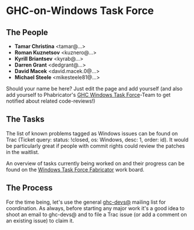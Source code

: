 # GHC-on-Windows Task Force

## The People

- **Tamar Christina** \<tamar@…\>
- **Roman Kuznetsov** \<kuznero@…\>
- **Kyrill Briantsev** \<kyrab@…\>
- **Darren Grant** \<dedgrant@…\>
- **David Macek** \<david.macek.0@…\>
- **Michael Steele** \<mikesteele81@…\>


Should your name be here? Just edit the page and add yourself 
(and also add yourself to Phabricator's [ GHC Windows Task Force](https://phabricator.haskell.org/project/view/11/)-Team to get notified about related code-reviews!)

## The Tasks


The list of known problems tagged as Windows issues can be found on Trac (Ticket query: status: !closed, os: Windows, desc: 1, order: id). It would be particularly great if people with commit rights could review the patches in the waitlist.


An overview of tasks currently being worked on and their progress can be found on the [ Windows Task Force Fabricator](https://phabricator.haskell.org/project/board/11/) work board.

## The Process


For the time being, let's use the general [ ghc-devs@](http://www.haskell.org/pipermail/ghc-devs/) mailing list for coordination. As always, before starting any major work it's a good idea to shoot an email to ghc-devs@ and to file a Trac issue (or add a comment on an existing issue) to claim it.
